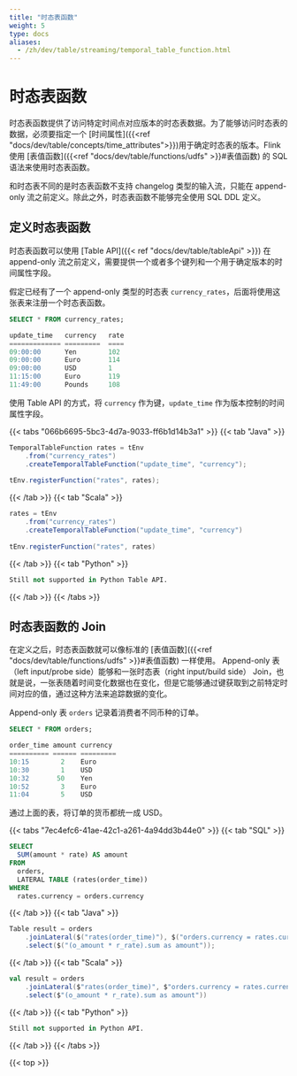 ```yaml
---
title: "时态表函数"
weight: 5
type: docs
aliases:
  - /zh/dev/table/streaming/temporal_table_function.html
---
```

<!--
Licensed to the Apache Software Foundation (ASF) under one
or more contributor license agreements.  See the NOTICE file
distributed with this work for additional information
regarding copyright ownership.  The ASF licenses this file
to you under the Apache License, Version 2.0 (the
"License"); you may not use this file except in compliance
with the License.  You may obtain a copy of the License at

  http://www.apache.org/licenses/LICENSE-2.0

Unless required by applicable law or agreed to in writing,
software distributed under the License is distributed on an
"AS IS" BASIS, WITHOUT WARRANTIES OR CONDITIONS OF ANY
KIND, either express or implied.  See the License for the
specific language governing permissions and limitations
under the License.
-->

# 时态表函数

时态表函数提供了访问特定时间点对应版本的时态表数据。为了能够访问时态表的数据，必须要指定一个 [时间属性]({{<ref "docs/dev/table/concepts/time_attributes">}})用于确定时态表的版本。Flink 使用 [表值函数]({{<ref "docs/dev/table/functions/udfs" >}}#表值函数) 的 SQL 语法来使用时态表函数。

和时态表不同的是时态表函数不支持 changelog 类型的输入流，只能在 append-only 流之前定义。除此之外，时态表函数不能够完全使用 SQL DDL 定义。

## 定义时态表函数

时态表函数可以使用 [Table API]({{< ref "docs/dev/table/tableApi" >}}) 在 append-only 流之前定义，需要提供一个或者多个键列和一个用于确定版本的时间属性字段。

假定已经有了一个 append-only 类型的时态表 `currency_rates`，后面将使用这张表来注册一个时态表函数。

```sql
SELECT * FROM currency_rates;

update_time   currency   rate
============= =========  ====
09:00:00      Yen        102
09:00:00      Euro       114
09:00:00      USD        1
11:15:00      Euro       119
11:49:00      Pounds     108
```

使用 Table API 的方式，将 `currency` 作为键，`update_time` 作为版本控制的时间属性字段。

{{< tabs "066b6695-5bc3-4d7a-9033-ff6b1d14b3a1" >}}
{{< tab "Java" >}}
```java
TemporalTableFunction rates = tEnv
    .from("currency_rates")
    .createTemporalTableFunction("update_time", "currency");
 
tEnv.registerFunction("rates", rates);                                                        
```
{{< /tab >}}
{{< tab "Scala" >}}
```scala
rates = tEnv
    .from("currency_rates")
    .createTemporalTableFunction("update_time", "currency")
 
tEnv.registerFunction("rates", rates)
```
{{< /tab >}}
{{< tab "Python" >}}
```python
Still not supported in Python Table API.
```
{{< /tab >}}
{{< /tabs >}}

## 时态表函数的 Join 

在定义之后，时态表函数就可以像标准的 [表值函数]({{<ref "docs/dev/table/functions/udfs" >}}#表值函数) 一样使用。
Append-only 表（left input/probe side）能够和一张时态表（right input/build side） Join，也就是说，一张表随着时间变化数据也在变化，但是它能够通过键获取到之前特定时间对应的值，通过这种方法来追踪数据的变化。

Append-only 表 `orders` 记录着消费者不同币种的订单。 

```sql
SELECT * FROM orders;

order_time amount currency
========== ====== =========
10:15        2    Euro
10:30        1    USD
10:32       50    Yen
10:52        3    Euro
11:04        5    USD
```

通过上面的表，将订单的货币都统一成 USD。

{{< tabs "7ec4efc6-41ae-42c1-a261-4a94dd3b44e0" >}}
{{< tab "SQL" >}}
```sql
SELECT
  SUM(amount * rate) AS amount
FROM
  orders,
  LATERAL TABLE (rates(order_time))
WHERE
  rates.currency = orders.currency
```
{{< /tab >}}
{{< tab "Java" >}}
```java
Table result = orders
    .joinLateral($("rates(order_time)"), $("orders.currency = rates.currency"))
    .select($("(o_amount * r_rate).sum as amount"));
```
{{< /tab >}}
{{< tab "Scala" >}}
```scala
val result = orders
    .joinLateral($"rates(order_time)", $"orders.currency = rates.currency")
    .select($"(o_amount * r_rate).sum as amount"))
```
{{< /tab >}}
{{< tab "Python" >}}
```python
Still not supported in Python API.
```
{{< /tab >}}
{{< /tabs >}}

{{< top >}}
